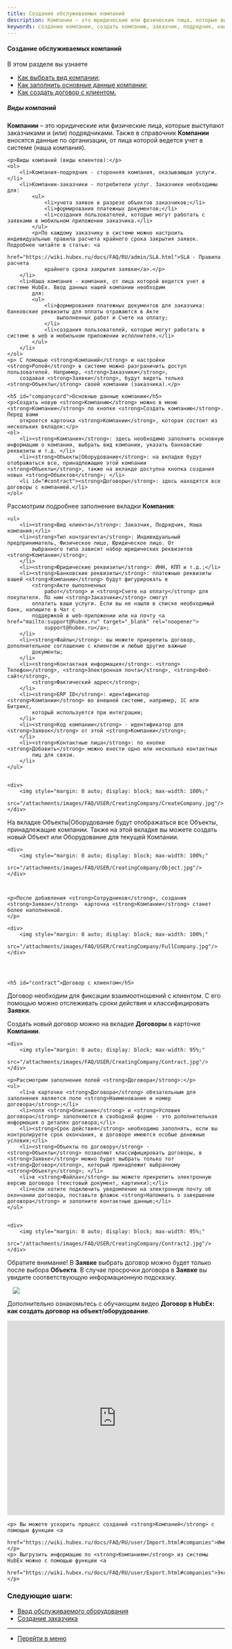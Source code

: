 ```yaml
---
title: Создание обслуживаемых компаний
description: Компании – это юридические или физические лица, которые выступают заказчиками и (или) подрядчиками. Также в справочник Компании вносятся данные по организации, от лица которой ведется учет в системе (наша компания). Создать новую Компанию можно в меню Компании по кнопке Создать компанию.
keywords: создание компании, создать компанию, заказчик, подрядчик, наша компания, договор, договор с заказчиком, банковские реквизиты, вид клиента, тип контрагента, hubex, хабекс, хубекс, хабикс
---
```


#### Создание обслуживаемых компаний
В этом разделе вы узнаете
<html>
<meta charset="utf-8">

<ul>
    <li><a href="#company">Как выбрать вид компании;</a></li>
    <li><a href="#companycard">Как заполнить основные данные компании;</a></li>
    <li><a href="#contract">Как создать договор с клиентом.</a></li>

</ul>
</html>

<body>
<h5 id="company">Виды компаний</h5>
    <p><strong>Компании</strong> – это юридические или физические лица, которые выступают заказчиками и (или) подрядчиками. Также в
        справочник <strong>Компании</strong> вносятся данные по организации, от лица которой ведется учет в системе (наша компания).</p>

    <p>Виды компаний (виды клиентов):</p>
    <ol>
        <li>Компания-подрядчик - сторонняя компания, оказывающая услуги.</li>
        <li>Компании-заказчики - потребители услуг. Заказчики необходимы для:
            <ul>
                <li>учета заявок в разрезе объектов заказчиков;</li>
                <li>формирования платежных документов;</li>
                <li>создания пользователей, которые могут работать с заявками в мобильном приложении заказчика.</li>
            </ul>
            <p>По каждому заказчику в системе можно настроить индивидуальные правила расчета крайнего срока закрытия заявок. Подробнее читайте в статье: <a
                    href="https://wiki.hubex.ru/docs/FAQ/RU/admin/SLA.html">SLA - Правила расчета
                крайнего срока закрытия заявки</a>.</p>
        </li>
        <li>Наша компания - компания, от лица которой ведется учет в системе HubEx. Ввод данных нашей компании необходим
            для:
            <ul>
                <li>формирования платежных документов для заказчика: банковские реквизиты для оплаты отражаются в Акте
                    выполненных работ и Счете на оплату;
                </li>
                <li>создания пользователей, которые могут работать в системе в web и мобильном приложении исполнителя.</li>
            </ul>
        </li>
    </ol>
    <p> С помощью <strong>Компаний</strong> и настройки <strong>Ролей</strong> в системе можно разграничить доступ пользователей. Например, <strong>Заказчики</strong>,
        создавая <strong>Заявки</strong>, будут видеть только <strong>Объекты</strong> своей компании (заказчика).</p>

    <h5 id="companycard">Основные данные компании</h5>
    <p>Создать новую <strong>Компанию</strong> можно в меню <strong>Компании</strong> по кнопке <strong>Создать компанию</strong>. Перед вами
        откроется карточка <strong>Компании</strong>, которая состоит из нескольких вкладок:</p>
    <ol>
        <li><strong>Компания</strong>: здесь необходимо заполнить основную информацию о компании, выбрать вид компании, указать банковские реквизиты и т.д. </li>
        <li><strong>Объекты|Оборудование</strong>: на вкладке будут отображаться все, принадлежащие этой компании <strong>Объекты</strong>, также на вклакде доступна кнопка создания новых <strong>Объектов</strong>; </li>
        <li id="#contract"><strong>Договоры</strong>: здесь находятся все договоры с компанией.</li>
    </ol>

<p>Рассмотрим подробнее заполнение вкладки <strong>Компания</strong>:</p>

    <ul>
        <li><strong>Вид клиента</strong>: Заказчик, Подрядчик, Наша компания;</li>
        <li><strong>Тип контрагента</strong>: Индивидуальный предприниматель, Физическое лицо, Юридическое лицо. От
            выбранного типа зависит набор юридических реквизитов <strong>Компании</strong>;
        </li>
        <li><strong>Юридические реквизиты</strong>: ИНН, КПП и т.д.;</li>
        <li><strong>Банковские реквизиты</strong>: платежные реквизиты вашей <strong>Компании</strong> будут фигурировать в
            <strong>Акте выполненных
                работ</strong> и <strong>Счете на оплату</strong> для покупателя. По ним <strong>Заказчики</strong> смогут
            оплатить ваши услуги. Если вы не нашли в списке необходимый банк, напишите в Чат с
            поддержкой в web-приложении или на почту <a href="mailto:support@hubex.ru" target="_blank" rel="noopener">
                support@hubex.ru</a>;
        </li>
        <li><strong>Файлы</strong>: вы можете прикрепить договор, дополнительное соглашение с клиентом и любые другие важные
            документы;
        </li>
        <li><strong>Контактная информация</strong>: <strong> Телефон</strong>, <strong>Электронная почта</strong>, <strong>Веб-сайт</strong>,
            <strong>Фактический адрес</strong>;
        </li>
        <li><strong>ERP ID</strong>: идентификатор <strong>Компании</strong> во внешней системе, например, 1С или Битрикс,
            который используется при интеграции;
        </li>
        <li><strong>Код компании</strong> - идентификатор для <strong>Заявок</strong> от этой <strong>Компании</strong>;
        </li>
        <li><strong>Контактные лица</strong>: по кнопке <strong>Добавить</strong> можно внести одно или несколько контактных
            лиц для связи.
        </li>
    </ul>


    <div>
        <img style="margin: 0 auto; display: block; max-width: 100%;"
             src="/attachments/images/FAQ/USER/CreatingCompany/CreateCompany.jpg"/>
    </div>



<p>На вкладке Объекты|Оборудование будут отображаться все Объекты, принадлежащие компании. Также на этой вкладке вы можете создать новый Объект или Оборудование для текущей Компании. </p>

    <div>
        <img style="margin: 0 auto; display: block; max-width: 100%;"
             src="/attachments/images/FAQ/USER/CreatingCompany/Object.jpg"/>
    </div>



    <p>После добавления <strong>Сотрудников</strong>, создания <strong>Заявок</strong>  карточка <strong>Компании</strong> станет более наполненной.
    </p>

    <div>
        <img style="margin: 0 auto; display: block; max-width: 100%;"
             src="/attachments/images/FAQ/USER/CreatingCompany/FullCompany.jpg"/>
    </div>




    <h5 id="contract">Договор с клиентом</h5>

<p>Договор необходим для фиксации взаимоотношений с клиентом. С его помощью можно отслеживать сроки действия и классифицировать <strong>Заявки</strong>. </p>
    <p>Создать новый договор можно на вкладке <strong>Договоры</strong> в карточке <strong>Компании</strong>.</p>

    <div>
        <img style="margin: 0 auto; display: block; max-width: 95%;"
             src="/attachments/images/FAQ/USER/CreatingCompany/Contract.jpg"/>
    </div>

    <p>Рассмотрим заполнение полей <strong>Договора</strong>:</p>
    <ul>
        <li>в карточке <strong>Договора</strong> обязательным для заполнения является поле <strong>Наименование и номер договора</strong>;</li>
        <li>поля <strong>Описание</strong> и <strong>Условия договора</strong> заполняются в свободной форме - это дополнительная информация о деталях договора;</li>
        <li><strong>Срок действия</strong> необходимо заполнять, если вы контролируете срок окончания, в договоре имеются особые денежные условия;</li>
        <li><strong>Объекты по договору</strong> - <strong>Объекты</strong> позволяют классифицировать договоры, в <strong>Заявке</strong> можно будет выбрать только тот <strong>Договор</strong>, который принадлежит выбранному <strong>Объекту</strong>; </li>
        <li>в <strong>Файлах</strong> вы можете прикрепить электронную версию договора (текстовый документ, картинки);</li>
        <li>если хотите подключить уведомление на электронную почту об окончании договора, поставьте флажок <strong>Напомнить о завершении договора</strong> и заполните контактные данные;</li>
    </ul>


    <div>
        <img style="margin: 0 auto; display: block; max-width: 95%;"
             src="/attachments/images/FAQ/USER/CreatingCompany/Contract2.jpg"/>
    </div>

<p>Обратите внимание! В <strong>Заявке</strong> выбрать договор можно будет только после выбора <strong>Объекта</strong>. В случае просрочки договора в <strong>Заявке</strong> вы увидите соответствующую информационную подсказку.</p>
    <div>
        <img style="margin: 0 auto; display: block; max-width: 95%;"
             src="/attachments/images/FAQ/USER/CreatingCompany/Ticket.jpg"/>
    </div>

<p>Дополнительно ознакомьтесь с обучающим видео <strong>Договор в HubEx: как создать договор на объект/оборудование</strong>.</p>
<iframe src="https://www.youtube.com/embed/uVLKXbTjuik" width="100%" height="450px" frameborder="0"
        allowfullscreen="allowfullscreen"></iframe>

    
    <p> Вы можете ускорить процесс созданий <strong>Компаний</strong> с помощью функции <a
            href="https://wiki.hubex.ru/docs/FAQ/RU/user/Import.html#companies">Импорта</a>.</p>
    <p> Выгрузить информацию по <strong>Компаниям</strong> из системы HubEx можно с помощью функции <a
            href="https://wiki.hubex.ru/docs/FAQ/RU/user/Export.html#companies">Экспорта</a>.</p>

</body>

### Следующие шаги:
- [Ввод обслуживаемого оборудования](./CreatingObjects.md)
- [Создание заказчика](./CreatingCustomer.md)


___
- [Перейти в меню](http://wiki.hubex.ru)

